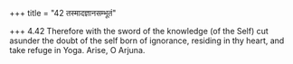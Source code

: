 +++
title = "42 तस्मादज्ञानसम्भूतं"

+++
4.42 Therefore with the sword of the knowledge (of the Self) cut asunder
the doubt of the self born of ignorance, residing in thy heart, and take
refuge in Yoga. Arise, O Arjuna.
